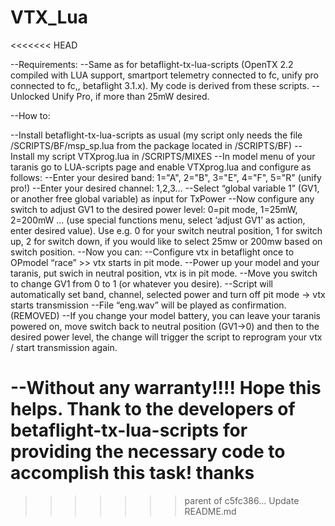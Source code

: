 # VTX_Lua
<<<<<<< HEAD



--Requirements:
--Same as for betaflight-tx-lua-scripts (OpenTX 2.2 compiled with LUA support, smartport telemetry connected to fc, unify pro connected to fc,, betaflight 3.1.x). My code is derived from these scripts.
--Unlocked Unify Pro, if more than 25mW desired.

--How to:

--Install betaflight-tx-lua-scripts as usual (my script only needs the file /SCRIPTS/BF/msp_sp.lua from the package located in /SCRIPTS/BF)
--Install my script VTXprog.lua in /SCRIPTS/MIXES
--In model menu of your taranis go to LUA-scripts page and enable VTXprog.lua and configure as follows:
--Enter your desired band: 1="A", 2="B", 3="E", 4="F", 5="R" (unify pro!)
--Enter your desired channel: 1,2,3…
--Select “global variable 1” (GV1, or another free global variable) as input for TxPower
--Now configure any switch to adjust GV1 to the desired power level: 0=pit mode, 1=25mW, 2=200mW … (use special functions menu, select ‘adjust GV1’ as action, enter desired value). Use e.g. 0 for your switch neutral position, 1 for switch up, 2 for switch down, if you would like to select 25mw or 200mw based on switch position.
--Now you can:
--Configure vtx in betaflight once to OPmodel “race” >> vtx starts in pit mode.
--Power up your model and your taranis, put swich in neutral position, vtx is in pit mode.
--Move you switch to change GV1 from 0 to 1 (or whatever you desire).
--Script will automatically set band, channel, selected power and turn off pit mode -> vtx starts transmission
--File “eng.wav” will be played as confirmation. (REMOVED)
--If you change your model battery, you can leave your taranis powered on, move switch back to neutral position (GV1->0) and then to the desired power level, the change will trigger the script to reprogram your vtx / start transmission again.

--Without any warranty!!!! Hope this helps. Thank to the developers of betaflight-tx-lua-scripts for providing the necessary code to accomplish this task!
thanks
=======
>>>>>>> parent of c5fc386... Update README.md
